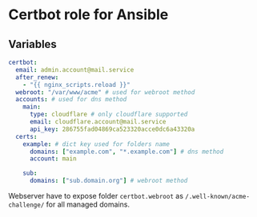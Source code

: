 # Certbot role for Ansible

## Variables

```yaml
certbot:
  email: admin.account@mail.service
  after_renew:
    - "{{ nginx_scripts.reload }}"
  webroot: "/var/www/acme" # used for webroot method
  accounts: # used for dns method
    main:
      type: cloudflare # only cloudflare supported
      email: cloudflare.account@mail.service
      api_key: 286755fad04869ca523320acce0dc6a43320a
  certs:
    example: # dict key used for folders name
      domains: ["example.com", "*.example.com"] # dns method
      account: main

    sub:
      domains: ["sub.domain.org"] # webroot method
```

Webserver have to expose folder `certbot.webroot` as `/.well-known/acme-challenge/` for all managed domains.
